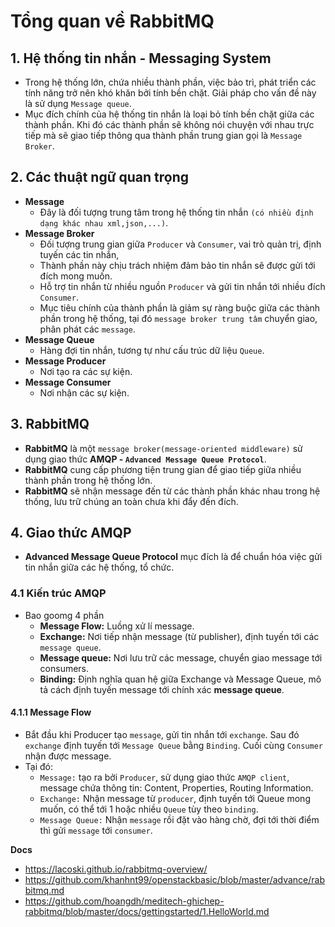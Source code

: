 # Tổng quan về RabbitMQ 
## 1. Hệ thống tin nhắn - Messaging System
- Trong hệ thống lớn, chứa nhiều thành phần, việc bảo trì, phát triển các tính năng trở nên khó khăn bởi tính bền chặt. Giải pháp cho vấn đề này là sử dụng `Message queue`.
- Mục đích chính của hệ thống tin nhắn là loại bỏ tính bền chặt giữa các thành phần. Khi đó các thành phần sẽ không nói chuyện với nhau trực tiếp mà sẽ giao tiếp thông qua thành phần trung gian gọi là `Message Broker`. 

## 2. Các thuật ngữ quan trọng
- **Message**
  + Đây là đối tượng trung tâm trong hệ thống tin nhắn `(có nhiều định dạng khác nhau xml,json,...)`.
- **Message Broker**
  + Đối tượng trung gian giữa `Producer` và `Consumer`, vai trò quản trị, định tuyến các tin nhắn,
  + Thành phần này chịu trách nhiệm đảm bảo tin nhắn sẽ được gửi tới đích mong muốn.
  + Hỗ trợ tin nhắn từ nhiều nguồn `Producer` và gửi tin nhắn tới nhiều đích `Consumer`.
  + Mục tiêu chính của thành phần là giảm sự ràng buộc giữa các thành phần trong hệ thống, tại đó `message broker trung tâm` chuyển giao, phân phát các `message`.
- **Message Queue**
  + Hàng đợi tin nhắn, tương tự như cấu trúc dữ liệu `Queue`.
- **Message Producer**
  + Nơi tạo ra các sự kiện.
- **Message Consumer**
  + Nơi nhận các sự kiện.

## 3. RabbitMQ
- **RabbitMQ** là một `message broker(message-oriented middleware)` sử dụng giao thức **AMQP - `Advanced Message Queue Protocol`**.
- **RabbitMQ** cung cấp phương tiện trung gian để giao tiếp giữa nhiều thành phần trong hệ thống lớn. 
- **RabbitMQ** sẽ nhận message đến từ các thành phần khác nhau trong hệ thống, lưu trữ chúng an toàn chưa khi đẩy đến đích.

## 4. Giao thức AMQP
- **Advanced Message Queue Protocol** mục đích là để chuẩn hóa việc gửi tin nhắn giữa các hệ thống, tổ chức.

### 4.1 Kiến trúc AMQP
- Bao goomg 4 phần
  + **Message Flow:** Luồng xử lí message.
  + **Exchange:** Nơi tiếp nhận message (từ publisher), định tuyến tới các `message queue`.
  + **Message queue:** Nơi lưu trữ các message, chuyển giao message tới consumers.
  + **Binding:** Định nghĩa quan hệ giữa Exchange và Message Queue, mô tả cách định tuyến message tới chính xác **message queue**.
#### 4.1.1 Message Flow
- Bắt đầu khi Producer tạo `message`, gửi tin nhắn tới `exchange`. Sau đó `exchange` định tuyến tới `Message Queue` bằng `Binding`. Cuối cùng `Consumer` nhận được message.
- Tại đó: 
   + `Message:` tạo ra bởi `Producer`, sử dụng giao thức `AMQP client`, message chứa thông tin: Content, Properties, Routing Information.
   + `Exchange:` Nhận message từ `producer`, định tuyến tới Queue mong muốn, có thể tới 1 hoặc nhiều `Queue` tùy theo `binding`.
   + `Message Queue:` Nhận `message` rồi đặt vào hàng chờ, đợi tới thời điểm thì gửi `message` tới `consumer`.

__Docs__
- https://lacoski.github.io/rabbitmq-overview/
- https://github.com/khanhnt99/openstackbasic/blob/master/advance/rabbitmq.md
- https://github.com/hoangdh/meditech-ghichep-rabbitmq/blob/master/docs/gettingstarted/1.HelloWorld.md